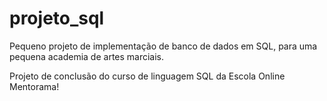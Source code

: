 # projeto_sql
Pequeno projeto de implementação de banco de dados em SQL, para uma pequena academia de artes marciais.

Projeto de conclusão do curso de linguagem SQL da Escola Online Mentorama!
